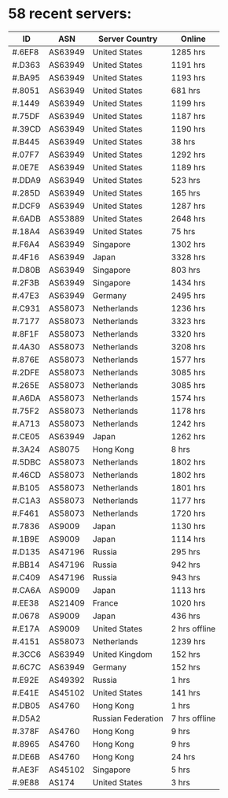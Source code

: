 # 58 recent servers:

| ID | ASN | Server Country | Online |
| ------ | ------ | ------ | ------ |
| #.6EF8 | AS63949 | United States | 1285 hrs |
| #.D363 | AS63949 | United States | 1191 hrs |
| #.BA95 | AS63949 | United States | 1193 hrs |
| #.8051 | AS63949 | United States | 681 hrs |
| #.1449 | AS63949 | United States | 1199 hrs |
| #.75DF | AS63949 | United States | 1187 hrs |
| #.39CD | AS63949 | United States | 1190 hrs |
| #.B445 | AS63949 | United States | 38 hrs |
| #.07F7 | AS63949 | United States | 1292 hrs |
| #.0E7E | AS63949 | United States | 1189 hrs |
| #.DDA9 | AS63949 | United States | 523 hrs |
| #.285D | AS63949 | United States | 165 hrs |
| #.DCF9 | AS63949 | United States | 1287 hrs |
| #.6ADB | AS53889 | United States | 2648 hrs |
| #.18A4 | AS63949 | United States | 75 hrs |
| #.F6A4 | AS63949 | Singapore | 1302 hrs |
| #.4F16 | AS63949 | Japan | 3328 hrs |
| #.D80B | AS63949 | Singapore | 803 hrs |
| #.2F3B | AS63949 | Singapore | 1434 hrs |
| #.47E3 | AS63949 | Germany | 2495 hrs |
| #.C931 | AS58073 | Netherlands | 1236 hrs |
| #.7177 | AS58073 | Netherlands | 3323 hrs |
| #.8F1F | AS58073 | Netherlands | 3320 hrs |
| #.4A30 | AS58073 | Netherlands | 3208 hrs |
| #.876E | AS58073 | Netherlands | 1577 hrs |
| #.2DFE | AS58073 | Netherlands | 3085 hrs |
| #.265E | AS58073 | Netherlands | 3085 hrs |
| #.A6DA | AS58073 | Netherlands | 1574 hrs |
| #.75F2 | AS58073 | Netherlands | 1178 hrs |
| #.A713 | AS58073 | Netherlands | 1242 hrs |
| #.CE05 | AS63949 | Japan | 1262 hrs |
| #.3A24 | AS8075 | Hong Kong | 8 hrs |
| #.5DBC | AS58073 | Netherlands | 1802 hrs |
| #.46CD | AS58073 | Netherlands | 1802 hrs |
| #.B105 | AS58073 | Netherlands | 1801 hrs |
| #.C1A3 | AS58073 | Netherlands | 1177 hrs |
| #.F461 | AS58073 | Netherlands | 1720 hrs |
| #.7836 | AS9009 | Japan | 1130 hrs |
| #.1B9E | AS9009 | Japan | 1114 hrs |
| #.D135 | AS47196 | Russia | 295 hrs |
| #.BB14 | AS47196 | Russia | 942 hrs |
| #.C409 | AS47196 | Russia | 943 hrs |
| #.CA6A | AS9009 | Japan | 1113 hrs |
| #.EE38 | AS21409 | France | 1020 hrs |
| #.0678 | AS9009 | Japan | 436 hrs |
| #.E17A | AS9009 | United States | 2 hrs offline |
| #.4151 | AS58073 | Netherlands | 1239 hrs |
| #.3CC6 | AS63949 | United Kingdom | 152 hrs |
| #.6C7C | AS63949 | Germany | 152 hrs |
| #.E92E | AS49392 | Russia | 1 hrs |
| #.E41E | AS45102 | United States | 141 hrs |
| #.DB05 | AS4760 | Hong Kong | 1 hrs |
| #.D5A2 |  | Russian Federation | 7 hrs offline |
| #.378F | AS4760 | Hong Kong | 9 hrs |
| #.8965 | AS4760 | Hong Kong | 9 hrs |
| #.DE6B | AS4760 | Hong Kong | 24 hrs |
| #.AE3F | AS45102 | Singapore | 5 hrs |
| #.9E88 | AS174 | United States | 3 hrs |

